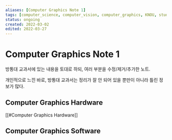 ```yaml
---
aliases: [Computer Graphics Note 1]
tags: [computer_science, computer_vision, computer_graphics, KNOU, study]
status: ongoing
created: 2022-03-02
edited: 2022-03-27
---
```


# Computer Graphics Note 1
방통대 교과서에 있는 내용을 토대로 하되, 여러 부분을 수정/제거/추가한 노트.

개인적으로 느낀 바로, 방통대 교과서는 정리가 잘 안 되어 있을 뿐만이 아니라 틀린 정보가 많다.

## Computer Graphics Hardware
[[#Computer Graphics Hardware]]

## Computer Graphics Software
